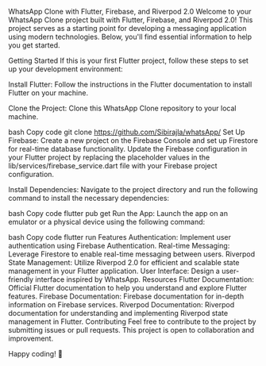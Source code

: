
WhatsApp Clone with Flutter, Firebase, and Riverpod 2.0
Welcome to your WhatsApp Clone project built with Flutter, Firebase, and Riverpod 2.0! This project serves as a starting point for developing a messaging application using modern technologies. Below, you'll find essential information to help you get started.

Getting Started
If this is your first Flutter project, follow these steps to set up your development environment:

Install Flutter: Follow the instructions in the Flutter documentation to install Flutter on your machine.

Clone the Project: Clone this WhatsApp Clone repository to your local machine.

bash
Copy code
git clone https://github.com/Sibirajla/whatsApp/
Set Up Firebase: Create a new project on the Firebase Console and set up Firestore for real-time database functionality. Update the Firebase configuration in your Flutter project by replacing the placeholder values in the lib/services/firebase_service.dart file with your Firebase project configuration.

Install Dependencies: Navigate to the project directory and run the following command to install the necessary dependencies:

bash
Copy code
flutter pub get
Run the App: Launch the app on an emulator or a physical device using the following command:

bash
Copy code
flutter run
Features
Authentication: Implement user authentication using Firebase Authentication.
Real-time Messaging: Leverage Firestore to enable real-time messaging between users.
Riverpod State Management: Utilize Riverpod 2.0 for efficient and scalable state management in your Flutter application.
User Interface: Design a user-friendly interface inspired by WhatsApp.
Resources
Flutter Documentation: Official Flutter documentation to help you understand and explore Flutter features.
Firebase Documentation: Firebase documentation for in-depth information on Firebase services.
Riverpod Documentation: Riverpod documentation for understanding and implementing Riverpod state management in Flutter.
Contributing
Feel free to contribute to the project by submitting issues or pull requests. This project is open to collaboration and improvement.

Happy coding! 🚀
